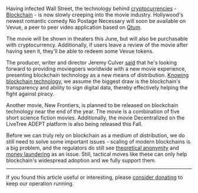 Having infected Wall Street, the technology behind [cryptocurrencies][cc] - [Blockchain][bc] - is now slowly creeping into the movie industry. Hollywood's newest romantic comedy No Postage Necessary will soon be available on Vevue, a peer to peer video application based on [Qtum][Qtum].

The movie will be shown in theaters this June, but will also be purchasable with cryptocurrency. Additionally, if users leave a review of the movie after having seen it, they'll be able to redeem some Vevue tokens.

The producer, writer and director Jeremy Culver [said][link] that he's looking forward to providing moviegoers worldwide with a new movie experience, presenting blockchain technology as a new means of distribution. [Knowing blockchain technology][bc], we assume the biggest draw is the blockchain's transparency and ability to sign digital data, thereby effectively helping the fight against piracy.

Another movie, New Frontiers, is planned to be released on blockchain technology near the end of the year. The movie is a combination of five short science fiction movies. Additionally, the movie Decentralized on the LiveTree ADEPT platform is also being released this Fall.

Before we can truly rely on blockchain as a medium of distribution, we do still need to solve some important issues - scaling of modern blockchains is a big problem, and the regulators do still see [theoretical anonymity][anon] and [money laundering][blockex] as an issue. Still, tactical moves like these can only help blockchain's widespread adoption and we fully support them.

---

If you found this article useful or interesting, please [consider donating][donate] to keep our operation running.

[donate]: https://bitfalls.com/donate

[link]: https://www.japantimes.co.jp/news/2018/03/30/business/tech/no-postage-necessary-hollywoods-first-blockchain-movie-first-step-toward-ending-piracy/#.Wr4WSYjFLIU
[cc]: https://bitfalls.com/2017/08/20/cryptocurrency/
[bc]: https://bitfalls.com/2017/08/20/blockchain-explained-blockchain-works/
[p2p]: https://bitfalls.com/glossary/#peer-to-peer
[Qtum]: https://qtum.org/en/
[anon]: https://bitfalls.com/2017/09/18/anonymous-cryptocurrencies-like-bitcoin/
[blockex]: https://bitfalls.com/2017/10/03/read-bitcoin-blockchain-data-blockexplorer/
